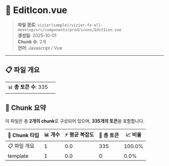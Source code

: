 # 📄 EditIcon.vue

> **파일 경로**: `vizier(sample)/vizier-fe-all-develop/src/components/prod/icons/EditIcon.vue`  
> **생성일**: 2025-10-01  
> **Chunk 수**: 2개  
> **언어**: Javascript / Vue
---


## 📋 파일 개요

| | |
|--|--|
| 📊 **총 토큰 수**: 335 |  |






## 🧩 Chunk 요약

이 파일은 총 **2개의 chunk**로 구성되어 있으며, **335개의 토큰**을 포함합니다.

| 🧩 Chunk 타입 | 📊 개수 | ⚡ 평균 복잡도 | 📝 총 토큰 | 📈 비율 |
|---------------|--------|-------------|----------|--------|
| 📋 파일 개요 | 1 | 0.0 | 335 | 100.0% |
| template | 1 | 0.0 | 0 | 0.0% |

